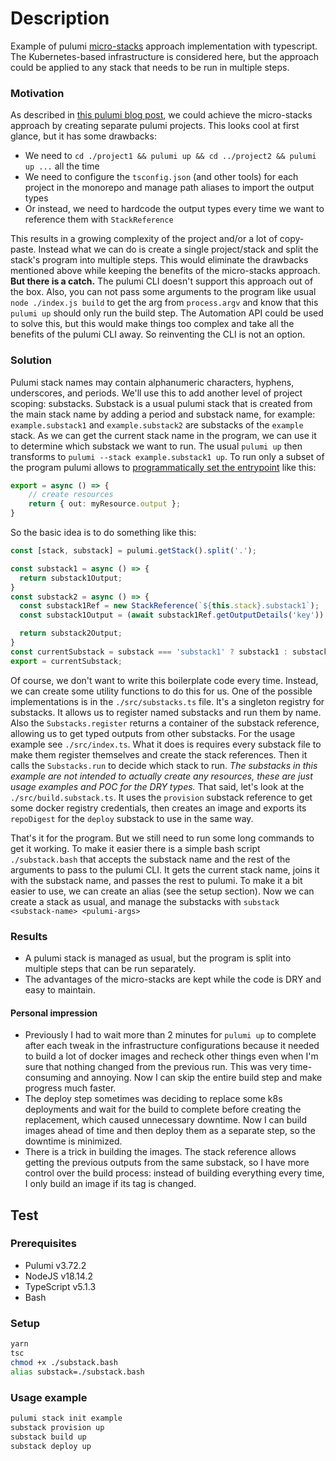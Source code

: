 # Description
Example of pulumi [micro-stacks](https://www.pulumi.com/docs/using-pulumi/organizing-projects-stacks/#micro-stacks) approach implementation with typescript. The Kubernetes-based infrastructure is considered here, but the approach could be applied to any stack that needs to be run in multiple steps.

### Motivation
As described in [this pulumi blog post](https://www.pulumi.com/blog/micro-stacks-organizing-pulumi-programs/), we could achieve the micro-stacks approach by creating separate pulumi projects. This looks cool at first glance, but it has some drawbacks:
- We need to `cd ./project1 && pulumi up && cd ../project2 && pulumi up ...` all the time
- We need to configure the `tsconfig.json` (and other tools) for each project in the monorepo and manage path aliases to import the output types 
- Or instead, we need to hardcode the output types every time we want to reference them with `StackReference`

This results in a growing complexity of the project and/or a lot of copy-paste.
Instead what we can do is create a single project/stack and split the stack's program into multiple steps. This would eliminate the drawbacks mentioned above while keeping the benefits of the micro-stacks approach.
**But there is a catch.** 
The pulumi CLI doesn't support this approach out of the box. Also, you can not pass some arguments to the program like usual `node ./index.js build` to get the arg from `process.argv` and know that this `pulumi up` should only run the build step.
The Automation API could be used to solve this, but this would make things too complex and take all the benefits of the pulumi CLI away. So reinventing the CLI is not an option.

### Solution
Pulumi stack names may contain alphanumeric characters, hyphens, underscores, and periods. We'll use this to add another level of project scoping: substacks. 
Substack is a usual pulumi stack that is created from the main stack name by adding a period and substack name, for example: `example.substack1` and `example.substack2` are substacks of the `example` stack.
As we can get the current stack name in the program, we can use it to determine which substack we want to run. The usual `pulumi up` then transforms to `pulumi --stack example.substack1 up`.
To run only a subset of the program pulumi allows to [programmatically set the entrypoint](https://www.pulumi.com/docs/languages-sdks/javascript/#entrypoint) like this: 
```typescript
export = async () => {
    // create resources
    return { out: myResource.output };
}
```
So the basic idea is to do something like this:
```typescript
const [stack, substack] = pulumi.getStack().split('.');

const substack1 = async () => {
  return substack1Output;
}
const substack2 = async () => {
  const substack1Ref = new StackReference(`${this.stack}.substack1`);
  const substack1Output = (await substack1Ref.getOutputDetails('key')).value as pulumi.Unwrap<ReturnType<typeof stack1>>['key'];

  return substack2Output;
}
const currentSubstack = substack === 'substack1' ? substack1 : substack2;
export = currentSubstack;
```
Of course, we don't want to write this boilerplate code every time. Instead, we can create some utility functions to do this for us. One of the possible implementations is in the `./src/substacks.ts` file.
It's a singleton registry for substacks. It allows us to register named substacks and run them by name. Also the `Substacks.register` returns a container of the substack reference, allowing us to get typed outputs from other substacks. 
For the usage example see `./src/index.ts`. What it does is requires every substack file to make them register themselves and create the stack references. Then it calls the `Substacks.run` to decide which stack to run.
*The substacks in this example are not intended to actually create any resources, these are just usage examples and POC for the DRY types.* That said, let's look at the `./src/build.substack.ts`. It uses the `provision` substack reference to get some docker registry credentials, then creates an image and exports its `repoDigest` for the `deploy` substack to use in the same way.

That's it for the program. But we still need to run some long commands to get it working. To make it easier there is a simple bash script `./substack.bash` that accepts the substack name and the rest of the arguments to pass to the pulumi CLI. It gets the current stack name, joins it with the substack name, and passes the rest to pulumi. To make it a bit easier to use, we can create an alias (see the setup section). Now we can create a stack as usual, and manage the substacks with `substack <substack-name> <pulumi-args>`

### Results
- A pulumi stack is managed as usual, but the program is split into multiple steps that can be run separately.
- The advantages of the micro-stacks are kept while the code is DRY and easy to maintain.
#### Personal impression
- Previously I had to wait more than 2 minutes for `pulumi up` to complete after each tweak in the infrastructure configurations because it needed to build a lot of docker images and recheck other things even when I'm sure that nothing changed from the previous run. This was very time-consuming and annoying. Now I can skip the entire build step and make progress much faster. 
- The deploy step sometimes was deciding to replace some k8s deployments and wait for the build to complete before creating the replacement, which caused unnecessary downtime. Now I can build images ahead of time and then deploy them as a separate step, so the downtime is minimized.
- There is a trick in building the images. The stack reference allows getting the previous outputs from the same substack, so I have more control over the build process: instead of building everything every time, I only build an image if its tag is changed.

## Test
### Prerequisites
- Pulumi v3.72.2
- NodeJS v18.14.2
- TypeScript v5.1.3
- Bash

### Setup
```bash
yarn
tsc
chmod +x ./substack.bash
alias substack=./substack.bash
```

### Usage example
```bash
pulumi stack init example
substack provision up
substack build up
substack deploy up
```
